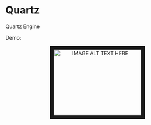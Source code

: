 # Quartz
Quartz Engine

Demo:
<p align="center">
  <a href="http://www.youtube.com/watch?feature=player_embedded&v=ANHBRIqlhzA" target="_blank"><img src="http://img.youtube.com/vi/ANHBRIqlhzA/0.jpg" alt="IMAGE ALT TEXT HERE" width="240" height="180" border="10" /></a>
</p>
